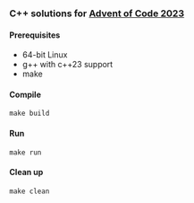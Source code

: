 ### C++ solutions for [Advent of Code 2023](https://adventofcode.com/2023)

#### Prerequisites
* 64-bit Linux
* g++ with c++23 support
* make

#### Compile
    make build

#### Run
    make run

#### Clean up
    make clean

